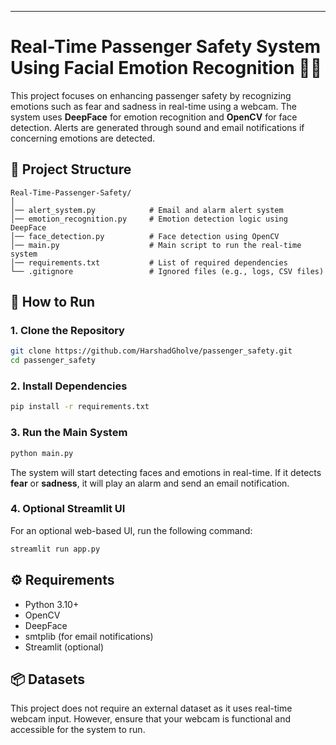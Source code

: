 ---

# **Real-Time Passenger Safety System Using Facial Emotion Recognition** 🚨😊

This project focuses on enhancing passenger safety by recognizing emotions such as fear and sadness in real-time using a webcam. The system uses **DeepFace** for emotion recognition and **OpenCV** for face detection. Alerts are generated through sound and email notifications if concerning emotions are detected.

## **📂 Project Structure**  
```
Real-Time-Passenger-Safety/
│
│── alert_system.py            # Email and alarm alert system
│── emotion_recognition.py     # Emotion detection logic using DeepFace
│── face_detection.py          # Face detection using OpenCV
│── main.py                    # Main script to run the real-time system
│── requirements.txt           # List of required dependencies
└── .gitignore                 # Ignored files (e.g., logs, CSV files)
```

## **🚀 How to Run**  
### **1. Clone the Repository**  
```bash
git clone https://github.com/HarshadGholve/passenger_safety.git
cd passenger_safety
```

### **2. Install Dependencies**  
```bash
pip install -r requirements.txt
```

### **3. Run the Main System**  
```bash
python main.py
```

The system will start detecting faces and emotions in real-time. If it detects **fear** or **sadness**, it will play an alarm and send an email notification.

### **4. Optional Streamlit UI**  
For an optional web-based UI, run the following command:
```bash
streamlit run app.py
```

## **⚙️ Requirements**  
- Python 3.10+  
- OpenCV  
- DeepFace  
- smtplib (for email notifications)  
- Streamlit (optional)

## **📦 Datasets**  
This project does not require an external dataset as it uses real-time webcam input. However, ensure that your webcam is functional and accessible for the system to run.
